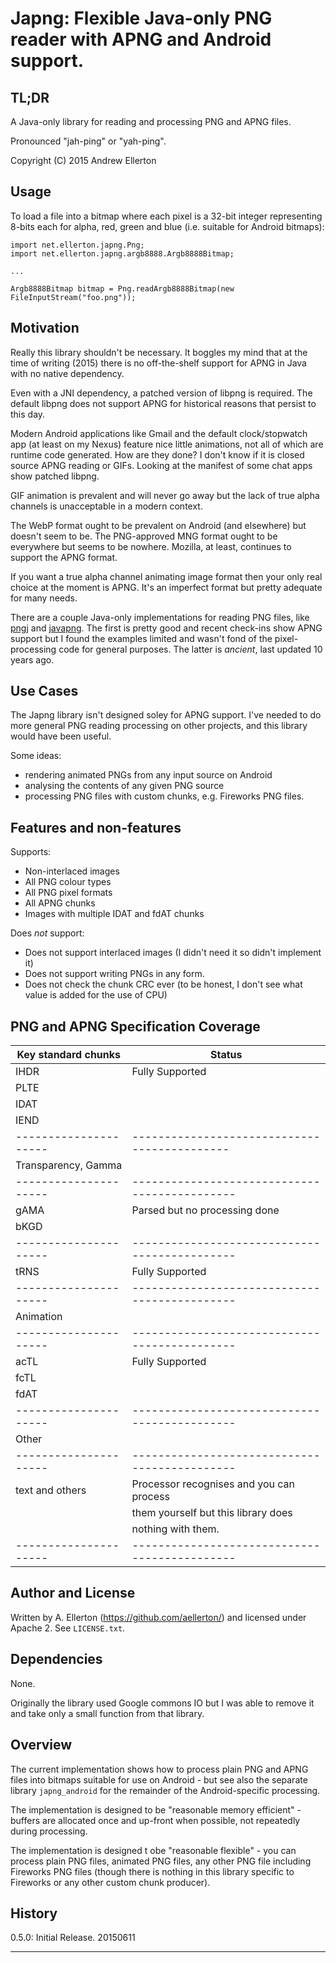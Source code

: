 # Japng: Flexible Java-only PNG reader with APNG and Android support.

## TL;DR

A Java-only library for reading and processing PNG and APNG files.

Pronounced "jah-ping" or "yah-ping".

Copyright (C) 2015 Andrew Ellerton


## Usage

To load a file into a bitmap where each pixel is a 32-bit integer representing
8-bits each for alpha, red, green and blue (i.e. suitable for Android bitmaps):

    import net.ellerton.japng.Png;
    import net.ellerton.japng.argb8888.Argb8888Bitmap;

    ...
    
    Argb8888Bitmap bitmap = Png.readArgb8888Bitmap(new FileInputStream("foo.png"));


## Motivation

Really this library shouldn't be necessary. It boggles my mind that at the time
of writing (2015) there is no off-the-shelf support for APNG in Java with no native
dependency.

Even with a JNI dependency, a patched version of libpng is required. The default
libpng does not support APNG for historical reasons that persist to this day.

Modern Android applications like Gmail and the default clock/stopwatch app (at least
on my Nexus) feature nice little animations, not all of which are runtime code 
generated. How are they done? I don't know if it is closed source APNG reading or 
GIFs. Looking at the manifest of some chat apps show patched libpng. 

GIF animation is prevalent and will never go away but the lack of true alpha 
channels is unacceptable in a modern context.

The WebP format ought to be prevalent on Android (and elsewhere) but doesn't seem
to be. The PNG-approved MNG format ought to be everywhere but seems to be nowhere.
Mozilla, at least, continues to support the APNG format.

If you want a true alpha channel animating image format then your only real choice
at the moment is APNG. It's an imperfect format but pretty adequate for many needs.

There are a couple Java-only implementations for reading PNG files, like 
[pngj](https://github.com/leonbloy/pngj) and [javapng](https://github.com/srbala/javapng?files=1).
The first is pretty good and recent check-ins show APNG support but I found the
examples limited and wasn't fond of the pixel-processing code for general purposes.
The latter is *ancient*, last updated 10 years ago.


## Use Cases

The Japng library isn't designed soley for APNG support. I've needed to do more
general PNG reading processing on other projects, and this library would have been
useful.

Some ideas:

- rendering animated PNGs from any input source on Android
- analysing the contents of any given PNG source
- processing PNG files with custom chunks, e.g. Fireworks PNG files.


## Features and non-features

Supports:

- Non-interlaced images
- All PNG colour types
- All PNG pixel formats
- All APNG chunks
- Images with multiple IDAT and fdAT chunks

Does *not* support:

- Does not support interlaced images (I didn't need it so didn't implement it)
- Does not support writing PNGs in any form.
- Does not check the chunk CRC ever (to be honest, I don't see what value is added
  for the use of CPU)


## PNG and APNG Specification Coverage

| Key standard chunks | Status          |
| ------------------- | --------------- |
| IHDR                | Fully Supported |
| PLTE                |                 |
| IDAT                |                 |
| IEND                |                 |
|---------------------|--------------------------------------------|
| Transparency, Gamma |                                            |
|---------------------|---------------------------------------------|
| gAMA                | Parsed but no processing done |
| bKGD                | |
|---------------------|---------------------------------------------|
| tRNS                | Fully Supported |
|---------------------|---------------------------------------------|
| Animation | |
|---------------------|---------------------------------------------|
| acTL                | Fully Supported |
| fcTL                | |
| fdAT                | |
|---------------------|---------------------------------------------|
| Other | |
|---------------------|---------------------------------------------|
| text and others     | Processor recognises and you can process |
|                     | them yourself but this library does |
|                     | nothing with them. |
|---------------------|---------------------------------------------|



## Author and License

Written by A. Ellerton (https://github.com/aellerton/) and licensed under Apache 2.
See ``LICENSE.txt``.

## Dependencies

None. 

Originally the library used Google commons IO but I was able to remove it
and take only a small function from that library.

## Overview

The current implementation shows how to process plain PNG and APNG files into
bitmaps suitable for use on Android - but see also the separate library 
``japng_android`` for the remainder of the Android-specific processing.

The implementation is designed to be "reasonable memory efficient" - buffers
are allocated once and up-front when possible, not repeatedly during processing.

The implementation is designed t obe "reasonable flexible" - you can process
plain PNG files, animated PNG files, any other PNG file including Fireworks PNG
files (though there is nothing in this library specific to Fireworks or any
other custom chunk producer).

## History

0.5.0: Initial Release. 20150611

***
